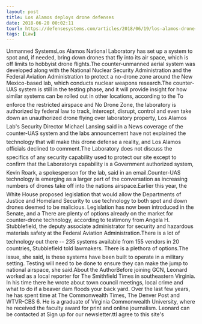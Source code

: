 ```yaml
---
layout: post
title: Los Alamos deploys drone defenses
date: 2018-06-20 00:02:11
tourl: https://defensesystems.com/articles/2018/06/19/los-alamos-drone-mitigation.aspx
tags: [Law]
---
```

Unmanned SystemsLos Alamos National Laboratory has set up a system to spot and, if needed, bring down drones that fly into its air space, which is off limits to hobbyist drone flights.The counter-unmanned aerial system was developed along with the National Nuclear Security Administration and the Federal Aviation Administration to protect a no-drone zone around the New Mexico-based lab, which conducts nuclear weapons research.The counter-UAS system is still in the testing phase, and it will provide insight for how similar systems can be rolled out in other locations, according to the To enforce the restricted airspace and No Drone Zone, the laboratory is authorized by federal law to track, intercept, disrupt, control and even take down an unauthorized drone flying over laboratory property, Los Alamos Lab's Security Director Michael Lansing said in a News coverage of the counter-UAS system and the labs announcement have not explained the technology that will make this drone defense a reality, and Los Alamos officials declined to comment.The Laboratory does not discuss the specifics of any security capability used to protect our site except to confirm that the Laboratorys capability is a Government authorized system, Kevin Roark, a spokesperson for the lab, said in an email.Counter-UAS technology is emerging as a larger part of the conversation as increasing numbers of drones take off into the nations airspace.Earlier this year, the White House proposed legislation that would allow the Departments of Justice and Homeland Security to use technology to both spot and down drones deemed to be malicious. Legislation has now been introduced in the Senate, and a There are plenty of options already on the market for counter-drone technology, according to testimony from Angela H. Stubblefield, the deputy associate administrator for security and hazardous materials safety at the Federal Aviation Administration.There is a lot of technology out there -- 235 systems available from 155 vendors in 20 countries, Stubblefield told lawmakers. There is a plethora of options.The issue, she said, is these systems have been built to operate in a military setting. Testing will need to be done to ensure they can make the jump to national airspace, she said.About the AuthorBefore joining GCN, Leonard worked as a local reporter for The Smithfield Times in southeastern Virginia. In his time there he wrote about town council meetings, local crime and what to do if a beaver dam floods your back yard. Over the last few years, he has spent time at The Commonwealth Times, The Denver Post and WTVR-CBS 6. He is a graduate of Virginia Commonwealth University, where he received the faculty award for print and online journalism. Leonard can be contacted at Sign up for our newsletter.ttI agree to this site's 